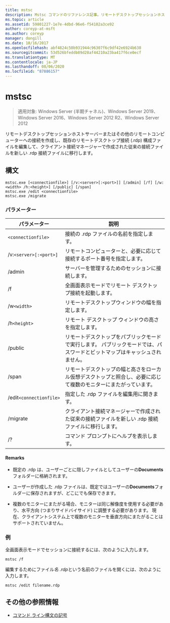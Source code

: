 ```yaml
---
title: mstsc
description: Mstsc コマンドのリファレンス記事。リモートデスクトップセッションホストサーバーまたはその他のリモートコンピューターへの接続を作成し、既存のリモートデスクトップ接続 (.rdp) 構成ファイルを編集して、クライアント接続マネージャーで作成された従来の接続ファイルを新しい .rdp 接続ファイルに移行します。
ms.topic: article
ms.assetid: 59801227-1e7e-4dbd-96e6-f54102a3ce92
author: coreyp-at-msft
ms.author: coreyp
manager: dongill
ms.date: 10/16/2017
ms.openlocfilehash: abf4824c50b931944c96307f6c9df42e6924b638
ms.sourcegitcommit: 53d526bfeddb89d28af44210a23ba417f6ce0ecf
ms.translationtype: MT
ms.contentlocale: ja-JP
ms.lasthandoff: 08/06/2020
ms.locfileid: "87886157"
---
```

# <a name="mstsc"></a>mstsc

> 適用対象: Windows Server (半期チャネル)、Windows Server 2019、Windows Server 2016、Windows Server 2012 R2、Windows Server 2012

リモートデスクトップセッションホストサーバーまたはその他のリモートコンピューターへの接続を作成し、既存のリモートデスクトップ接続 (.rdp) 構成ファイルを編集して、クライアント接続マネージャーで作成された従来の接続ファイルを新しい .rdp 接続ファイルに移行します。

## <a name="syntax"></a>構文

```
mstsc.exe [<connectionfile>] [/v:<server>[:<port>]] [/admin] [/f] [/w:<width> /h:<height>] [/public] [/span]
mstsc.exe /edit <connectionfile>
mstsc.exe /migrate
```

### <a name="parameters"></a>パラメーター

| パラメーター | 説明 |
| --------- | ------------|
| `<connectionfile>` | 接続の .rdp ファイルの名前を指定します。 |
| /v:`<server>[:<port>]` | リモートコンピューターと、必要に応じて接続するポート番号を指定します。 |
| /admin | サーバーを管理するためのセッションに接続します。 |
| /f | 全画面表示モードでリモート デスクトップ接続を起動します。 |
| /w`<width>` | リモートデスクトップウィンドウの幅を指定します。 |
| /h`<height>` | リモート デスクトップ ウィンドウの高さを指定します。 |
| /public | リモートデスクトップをパブリックモードで実行します。 パブリックモードでは、パスワードとビットマップはキャッシュされません。 |
| /span | リモートデスクトップの幅と高さをローカル仮想デスクトップと照合し、必要に応じて複数のモニターにまたがっています。 |
| /edit`<connectionfile>` | 指定した .rdp ファイルを編集用に開きます。 |
| /migrate | クライアント接続マネージャーで作成された従来の接続ファイルを新しい .rdp 接続ファイルに移行します。 |
| /? | コマンド プロンプトにヘルプを表示します。 |

#### <a name="remarks"></a>Remarks

- 既定の .rdp は、ユーザーごとに隠しファイルとしてユーザーの**Documents**フォルダーに格納されます。

- ユーザーが作成した .rdp ファイルは、既定ではユーザーの**Documents**フォルダーに保存されますが、どこにでも保存できます。

- 複数のモニターにまたがる場合、モニターは同じ解像度を使用する必要があり、水平方向 (つまりサイドバイサイド) に調整する必要があります。 現在、クライアントシステム上で複数のモニターを垂直方向にまたがることはサポートされていません。

### <a name="examples"></a>例

全画面表示モードでセッションに接続するには、次のように入力します。

```
mstsc /f
```

編集するためにファイル*名 .rdp*という名前のファイルを開くには、次のように入力します。

```
mstsc /edit filename.rdp
```

## <a name="additional-references"></a>その他の参照情報

- [コマンド ライン構文の記号](command-line-syntax-key.md)
